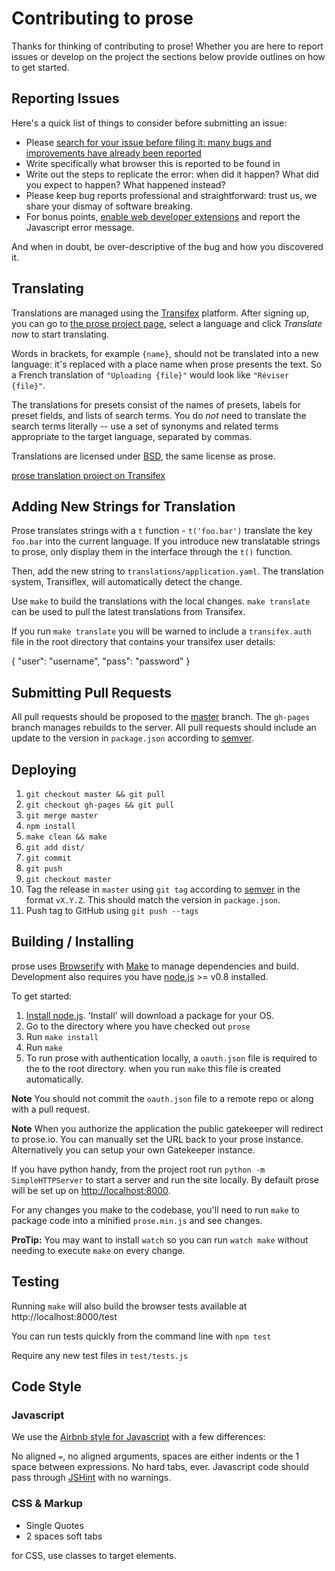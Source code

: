 # Contributing to prose

Thanks for thinking of contributing to prose! Whether you are here to report
issues or develop on the project the sections below provide
outlines on how to get started.

## Reporting Issues

Here's a quick list of things to consider before submitting an issue:

* Please [search for your issue before filing it: many bugs and improvements have already been reported](https://github.com/prose/prose/issues)
* Write specifically what browser this is reported to be found in
* Write out the steps to replicate the error: when did it happen? What did you expect to happen? What happened instead?
* Please keep bug reports professional and straightforward: trust us, we share your dismay of software breaking.
* For bonus points, [enable web developer extensions](http://debugbrowser.com) and report the
  Javascript error message.

And when in doubt, be over-descriptive of the bug and how you discovered it.

## Translating

Translations are managed using the
[Transifex](https://www.transifex.com/projects/p/prose/) platform. After
signing up, you can go to [the prose project
page](https://www.transifex.com/projects/p/prose/), select a language and
click *Translate now* to start translating.

Words in brackets, for example `{name}`, should not be translated into a
new language: it's replaced with a place name when prose presents the text. So a
French translation of `"Uploading {file}"` would look like
`"Réviser {file}"`.

The translations for presets consist of the names of presets, labels for
preset fields, and lists of search terms. You do _not_ need to translate the
search terms literally -- use a set of synonyms and related terms appropriate
to the target language, separated by commas.

Translations are licensed under
[BSD](https://github.com/prose/prose/blob/master/LICENCE.md), the same license
as prose.

[prose translation project on
Transifex](https://www.transifex.com/projects/p/prose/)

## Adding New Strings for Translation

Prose translates strings with a `t` function - `t('foo.bar')` translate the key
`foo.bar` into the current language. If you introduce new translatable strings
to prose, only display them in the interface through the `t()` function.

Then, add the new string to `translations/application.yaml`. The translation system,
Transiflex, will automatically detect the change.

Use `make` to build the translations with the local changes.
`make translate` can be used to pull the latest translations from Transifex.

If you run `make translate` you will be warned to include a `transifex.auth` file in the root directory that contains your transifex user details:

  {
      "user": "username",
      "pass": "password"
  }

## Submitting Pull Requests

All pull requests should be proposed to the [master](https://github.com/prose/prose/tree/master) branch. The `gh-pages` branch manages rebuilds to the server. All pull requests should include an update to the version in `package.json` according to [semver](http://semver.org/).

## Deploying
1. `git checkout master && git pull`
2. `git checkout gh-pages && git pull`
3. `git merge master`
4. `npm install`
5. `make clean && make`
6. `git add dist/`
7. `git commit`
8. `git push`
9. `git checkout master`
10.  Tag the release in `master` using `git tag` according to [semver](http://semver.org/) in the format `vX.Y.Z`. This should match the version in `package.json`.
11. Push tag to GitHub using `git push --tags` 

## Building / Installing

prose uses [Browserify](http://browserify.org) with [Make](http://www.gnu.org/software/make/)
to manage dependencies and build. Development also requires you
have [node.js](http://nodejs.org) >= v0.8 installed.

To get started:

1. [Install node.js](http://nodejs.org/). 'Install' will download a package for
your OS.
2. Go to the directory where you have checked out `prose`
3. Run `make install`
4. Run `make`
5. To run prose with authentication locally, a `oauth.json` file is required to the
to the root directory. when you run `make` this file is created automatically. 

__Note__ You should not commit the `oauth.json` file to a remote repo or along with a pull
request.

__Note__ When you authorize the application the public gatekeeper will redirect to prose.io. You can manually set the URL back to your prose instance. Alternatively you can setup your own Gatekeeper instance. 

If you have python handy, from the project root run `python -m SimpleHTTPServer`
to start a server and run the site locally. By default prose will be set up 
on [http://localhost:8000](http://localhost:8000).

For any changes you make to the codebase, you'll need to run `make` to package
code into a minified `prose.min.js` and see changes.

__ProTip:__ You may want to install `watch` so you can run `watch make` without
needing to execute `make` on every change.

## Testing

Running `make` will also build the browser tests available at http://localhost:8000/test

You can run tests quickly from the command line with `npm test`

Require any new test files in `test/tests.js`

## Code Style

### Javascript

We use the [Airbnb style for Javascript](https://github.com/airbnb/javascript) with a few differences:

No aligned `=`, no aligned arguments, spaces are either indents or the 1
space between expressions. No hard tabs, ever. Javascript code should pass
through [JSHint](http://www.jshint.com/) with no warnings.

### CSS & Markup
- Single Quotes
- 2 spaces soft tabs

for CSS, use classes to target elements.

